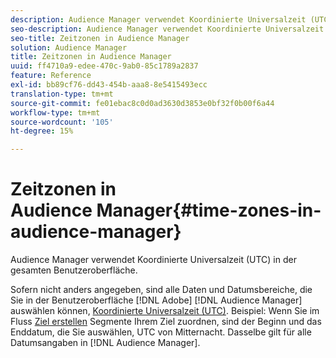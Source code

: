 ```yaml
---
description: Audience Manager verwendet Koordinierte Universalzeit (UTC) in der gesamten Benutzeroberfläche.
seo-description: Audience Manager verwendet Koordinierte Universalzeit (UTC) in der gesamten Benutzeroberfläche.
seo-title: Zeitzonen in Audience Manager
solution: Audience Manager
title: Zeitzonen in Audience Manager
uuid: ff4710a9-edee-470c-9ab0-85c1789a2837
feature: Reference
exl-id: bb89cf76-dd43-454b-aaa8-8e5415493ecc
translation-type: tm+mt
source-git-commit: fe01ebac8c0d0ad3630d3853e0bf32f0b00f6a44
workflow-type: tm+mt
source-wordcount: '105'
ht-degree: 15%

---
```


# Zeitzonen in Audience Manager{#time-zones-in-audience-manager}

Audience Manager verwendet Koordinierte Universalzeit (UTC) in der gesamten Benutzeroberfläche.

Sofern nicht anders angegeben, sind alle Daten und Datumsbereiche, die Sie in der Benutzeroberfläche [!DNL Adobe] [!DNL Audience Manager] auswählen können, [Koordinierte Universalzeit (UTC)](https://www.timeanddate.com/worldclock/timezone/utc). Beispiel: Wenn Sie im Fluss [Ziel erstellen](../features/destinations/create-cookie-destination.md#segments-mapping) Segmente Ihrem Ziel zuordnen, sind der Beginn und das Enddatum, die Sie auswählen, UTC von Mitternacht. Dasselbe gilt für alle Datumsangaben in [!DNL Audience Manager].
